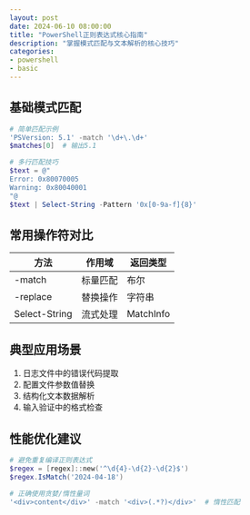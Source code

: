 ```yaml
---
layout: post
date: 2024-06-10 08:00:00
title: "PowerShell正则表达式核心指南"
description: "掌握模式匹配与文本解析的核心技巧"
categories:
- powershell
- basic
---
```


## 基础模式匹配
```powershell
# 简单匹配示例
'PSVersion: 5.1' -match '\d+\.\d+'
$matches[0]  # 输出5.1

# 多行匹配技巧
$text = @"
Error: 0x80070005
Warning: 0x80040001
"@
$text | Select-String -Pattern '0x[0-9a-f]{8}'
```

## 常用操作符对比
| 方法            | 作用域       | 返回类型  |
|-----------------|--------------|-----------|
| -match          | 标量匹配     | 布尔      |
| -replace        | 替换操作     | 字符串    |
| Select-String   | 流式处理     | MatchInfo |

## 典型应用场景
1. 日志文件中的错误代码提取
2. 配置文件参数值替换
3. 结构化文本数据解析
4. 输入验证中的格式检查

## 性能优化建议
```powershell
# 避免重复编译正则表达式
$regex = [regex]::new('^\d{4}-\d{2}-\d{2}$')
$regex.IsMatch('2024-04-18')

# 正确使用贪婪/惰性量词
'<div>content</div>' -match '<div>(.*?)</div>'  # 惰性匹配
```